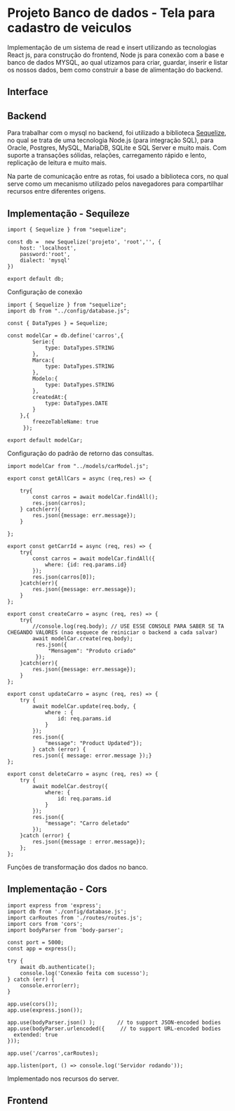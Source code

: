 # Projeto Banco de dados - Tela para cadastro de veiculos

Implementação de um sistema de read e insert utilizando as tecnologias React js, para construção do frontend, Node js para conexão com a base e banco de dados MYSQL, ao qual utizamos para criar, guardar, inserir e listar os nossos dados, bem como construir a base de alimentação do backend.

## Interface

## Backend

Para trabalhar com o mysql no backend, foi utilizado a biblioteca [Sequelize](https://sequelize.org/api/v6/identifiers), no qual se trata de uma tecnologia Node.js (para integração SQL), para Oracle, Postgres, MySQL, MariaDB, SQLite e SQL Server e muito mais. Com suporte a transações sólidas, relações, carregamento rápido e lento, replicação de leitura e muito mais.

Na parte de comunicação entre as rotas, foi usado a biblioteca cors, no qual serve como um mecanismo utilizado pelos navegadores para compartilhar recursos entre diferentes origens.

## Implementação - Sequileze

```Código
import { Sequelize } from "sequelize";

const db =  new Sequelize('projeto', 'root','', {
    host: 'localhost',
    password:'root',
    dialect: 'mysql'
})

export default db;
```
Configuração de conexão

```Código
import { Sequelize } from "sequelize";
import db from "../config/database.js";
     
const { DataTypes } = Sequelize;
     
const modelCar = db.define('carros',{
        Serie:{
            type: DataTypes.STRING 
        },
        Marca:{
            type: DataTypes.STRING
        },
        Modelo:{
            type: DataTypes.STRING
        },
        createdAt:{
            type: DataTypes.DATE
        }
    },{
        freezeTableName: true
     });
     
export default modelCar;
```
Configuração do padrão de retorno das consultas.

```Código
import modelCar from "../models/carModel.js";   

export const getAllCars = async (req,res) => {

    try{
        const carros = await modelCar.findAll();
        res.json(carros);
    } catch(err){
        res.json({message: err.message});
    }
    
};

export const getCarrId = async (req, res) => {
    try{
        const carros = await modelCar.findAll({
            where: {id: req.params.id}
        });
        res.json(carros[0]);
    }catch(err){
        res.json({message: err.message});
    }
};

export const createCarro = async (req, res) => {
    try{
        //console.log(req.body); // USE ESSE CONSOLE PARA SABER SE TA CHEGANDO VALORES (nao esquece de reiniciar o backend a cada salvar)
        await modelCar.create(req.body); 
         res.json({
             "Mensagem": "Produto criado"
         });
    }catch(err){
        res.json({message: err.message});
    }
};

export const updateCarro = async (req, res) => {
    try {
        await modelCar.update(req.body, {
            where : {
                id: req.params.id
            }
        });
        res.json({
            "message": "Product Updated"});
        } catch (error) {
        res.json({ message: error.message });}
};

export const deleteCarro = async (req, res) => {
    try {
        await modelCar.destroy({
            where: {
                id: req.params.id
            }
        });
        res.json({
            "message": "Carro deletado"
        });
    }catch (error) {
        res.json({message : error.message});
    };
};
```
Funções de transformação dos dados no banco.

## Implementação - Cors

```Código
import express from 'express';
import db from './config/database.js';
import carRoutes from './routes/routes.js';
import cors from 'cors';
import bodyParser from 'body-parser';

const port = 5000;
const app = express();

try {
    await db.authenticate();
    console.log('Conexão feita com sucesso');
} catch (err) {
    console.error(err);
}

app.use(cors());
app.use(express.json());

app.use(bodyParser.json() );       // to support JSON-encoded bodies
app.use(bodyParser.urlencoded({     // to support URL-encoded bodies
  extended: true
})); 

app.use('/carros',carRoutes);

app.listen(port, () => console.log('Servidor rodando'));
```
Implementado nos recursos do server.

## Frontend
